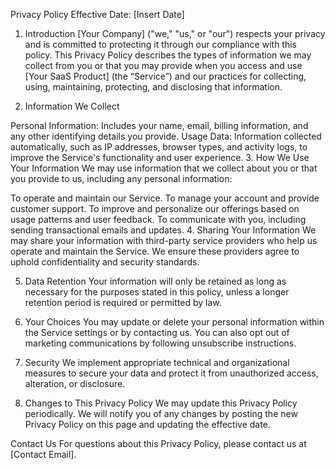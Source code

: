 Privacy Policy
Effective Date: [Insert Date]

1. Introduction
[Your Company] ("we," "us," or "our") respects your privacy and is committed to protecting it through our compliance with this policy. This Privacy Policy describes the types of information we may collect from you or that you may provide when you access and use [Your SaaS Product] (the “Service”) and our practices for collecting, using, maintaining, protecting, and disclosing that information.

2. Information We Collect

Personal Information: Includes your name, email, billing information, and any other identifying details you provide.
Usage Data: Information collected automatically, such as IP addresses, browser types, and activity logs, to improve the Service's functionality and user experience.
3. How We Use Your Information
We may use information that we collect about you or that you provide to us, including any personal information:

To operate and maintain our Service.
To manage your account and provide customer support.
To improve and personalize our offerings based on usage patterns and user feedback.
To communicate with you, including sending transactional emails and updates.
4. Sharing Your Information
We may share your information with third-party service providers who help us operate and maintain the Service. We ensure these providers agree to uphold confidentiality and security standards.

5. Data Retention
Your information will only be retained as long as necessary for the purposes stated in this policy, unless a longer retention period is required or permitted by law.

6. Your Choices
You may update or delete your personal information within the Service settings or by contacting us. You can also opt out of marketing communications by following unsubscribe instructions.

7. Security
We implement appropriate technical and organizational measures to secure your data and protect it from unauthorized access, alteration, or disclosure.

8. Changes to This Privacy Policy
We may update this Privacy Policy periodically. We will notify you of any changes by posting the new Privacy Policy on this page and updating the effective date.

Contact Us
For questions about this Privacy Policy, please contact us at [Contact Email].
